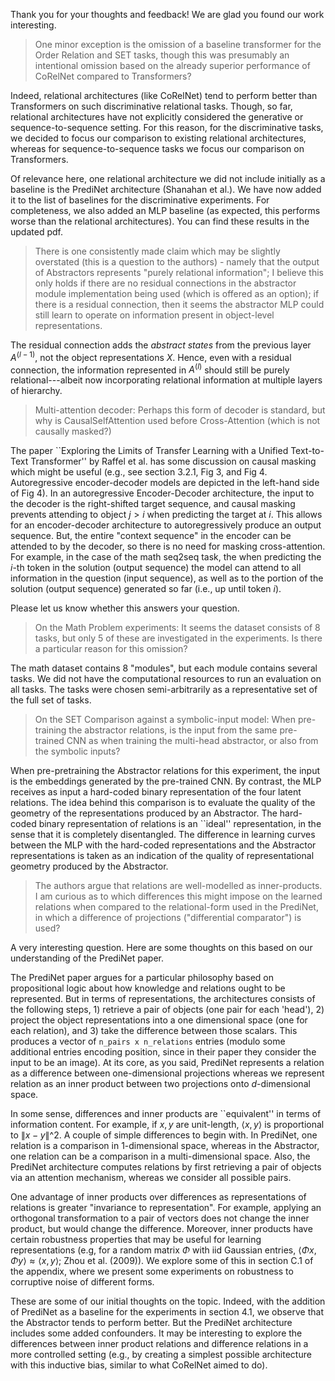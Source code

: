 Thank you for your thoughts and feedback! We are glad you found our work interesting.

> One minor exception is the omission of a baseline transformer for the Order Relation and SET tasks, though this was presumably an intentional omission based on the already superior performance of CoRelNet compared to Transformers?

Indeed, relational architectures (like CoRelNet) tend to perform better than Transformers on such discriminative relational tasks. Though, so far, relational architectures have not explicitly considered the generative or sequence-to-sequence setting. For this reason, for the discriminative tasks, we decided to focus our comparison to existing relational architectures, whereas for sequence-to-sequence tasks we focus our comparison on Transformers.

Of relevance here, one relational architecture we did not include initially as a baseline is the PrediNet architecture (Shanahan et al.). We have now added it to the list of baselines for the discriminative experiments. For completeness, we also added an MLP baseline (as expected, this performs worse than the relational architectures). You can find these results in the updated pdf.

> There is one consistently made claim which may be slightly overstated (this is a question to the authors) - namely that the output of Abstractors represents "purely relational information"; I believe this only holds if there are no residual connections in the abstractor module implementation being used (which is offered as an option); if there is a residual connection, then it seems the abstractor MLP could still learn to operate on information present in object-level representations.

The residual connection adds the *abstract states* from the previous layer $A^{(l-1)}$, not the object representations $X$. Hence, even with a residual connection, the information represented in $A^{(l)}$ should still be purely relational---albeit now incorporating relational information at multiple layers of hierarchy.

> Multi-attention decoder: Perhaps this form of decoder is standard, but why is CausalSelfAttention used before Cross-Attention (which is not causally masked?)

The paper ``Exploring the Limits of Transfer Learning with a Unified Text-to-Text Transformer'' by Raffel et al. has some discussion on causal masking which might be useful (e.g., see section 3.2.1, Fig 3, and Fig 4. Autoregressive encoder-decoder models are depicted in the left-hand side of Fig 4). In an autoregressive Encoder-Decoder architecture, the input to the decoder is the right-shifted target sequence, and causal masking prevents attending to object $j > i$ when predicting the target at $i$. This allows for an encoder-decoder architecture to autoregressively produce an output sequence. But, the entire "context sequence" in the encoder can be attended to by the decoder, so there is no need for masking cross-attention. For example, in the case of the math seq2seq task, the when predicting the $i$-th token in the solution (output sequence) the model can attend to all information in the question (input sequence), as well as to the portion of the solution (output sequence) generated so far (i.e., up until token $i$).

Please let us know whether this answers your question.

> On the Math Problem experiments: It seems the dataset consists of 8 tasks, but only 5 of these are investigated in the experiments. Is there a particular reason for this omission?

The math dataset contains 8 "modules", but each module contains several tasks. We did not have the computational resources to run an evaluation on all tasks. The tasks were chosen semi-arbitrarily as a representative set of the full set of tasks.

> On the SET Comparison against a symbolic-input model: When pre-training the abstractor relations, is the input from the same pre-trained CNN as when training the multi-head abstractor, or also from the symbolic inputs?

When pre-pretraining the Abstractor relations for this experiment, the input is the embeddings generated by the pre-trained CNN. By contrast, the MLP receives as input a hard-coded binary representation of the four latent relations. The idea behind this comparison is to evaluate the quality of the geometry of the representations produced by an Abstractor. The hard-coded binary representation of relations is an ``ideal'' representation, in the sense that it is completely disentangled. The difference in learning curves between the MLP with the hard-coded representations and the Abstractor representations is taken as an indication of the quality of representational geometry produced by the Abstractor.

> The authors argue that relations are well-modelled as inner-products. I am curious as to which differences this might impose on the learned relations when compared to the relational-form used in the PrediNet, in which a difference of projections ("differential comparator") is used?

A very interesting question. Here are some thoughts on this based on our understanding of the PrediNet paper.

The PrediNet paper argues for a particular philosophy based on propositional logic about how knowledge and relations ought to be represented. But in terms of representations, the architectures consists of the following steps, 1) retrieve a pair of objects (one pair for each 'head'), 2) project the object representations into a one dimensional space (one for each relation), and 3) take the difference between those scalars. This produces a vector of `n_pairs x n_relations` entries (modulo some additional entries encoding position, since in their paper they consider the input to be an image). At its core, as you said, PrediNet represents a relation as a difference between one-dimensional projections whereas we represent relation as an inner product between two projections onto $d$-dimensional space.

In some sense, differences and inner products are ``equivalent'' in terms of information content. For example, if $x, y$ are unit-length, $\langle x, y \rangle$ is proportional to $\lVert x - y \rVert$^2. A couple of simple differences to begin with. In PrediNet, one relation is a comparison in 1-dimensional space, whereas in the Abstractor, one relation can be a comparison in a multi-dimensional space. Also, the PrediNet architecture computes relations by first retrieving a pair of objects via an attention mechanism, whereas we consider all possible pairs.

One advantage of inner products over differences as representations of relations is greater "invariance to representation". For example, applying an orthogonal transformation to a pair of vectors does not change the inner product, but would change the difference. Moreover, inner products have certain robustness properties that may be useful for learning representations (e.g, for a random matrix $\Phi$ with iid Gaussian entries, $\langle \Phi x, \Phi y\rangle \approx \langle x, y \rangle$; Zhou et al. (2009)). We explore some of this in section C.1 of the appendix, where we present some experiments on robustness to corruptive noise of different forms.

These are some of our initial thoughts on the topic. Indeed, with the addition of PrediNet as a baseline for the experiments in section 4.1, we observe that the Abstractor tends to perform better. But the PrediNet architecture includes some added confounders. It may be interesting to explore the differences between inner product relations and difference relations in a more controlled setting (e.g., by creating a simplest possible architecture with this inductive bias, similar to what CoRelNet aimed to do).